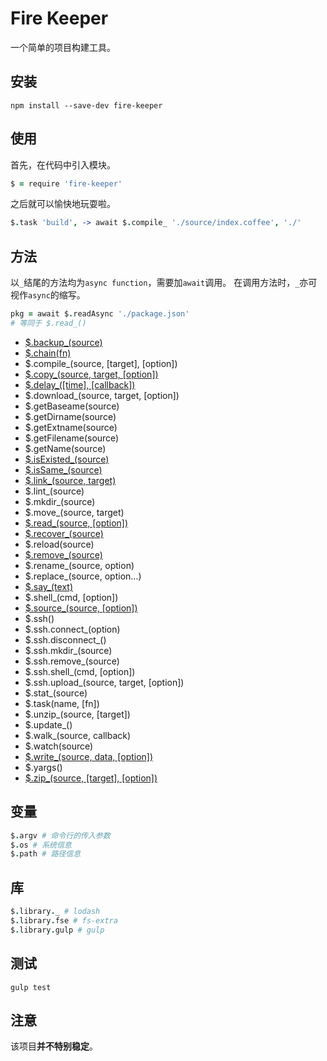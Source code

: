 # Fire Keeper

一个简单的项目构建工具。

## 安装

```shell
npm install --save-dev fire-keeper
```

## 使用

首先，在代码中引入模块。

```coffeescript
$ = require 'fire-keeper'
```

之后就可以愉快地玩耍啦。

```coffeescript
$.task 'build', -> await $.compile_ './source/index.coffee', './'
```

## 方法

以`_`结尾的方法均为`async function`，需要加`await`调用。
在调用方法时，`_`亦可视作`async`的缩写。

```coffeescript
pkg = await $.readAsync './package.json'
# 等同于 $.read_()
```

- [$.backup_(source)](doc/backup.md)
- [$.chain(fn)](doc/chain.md)
- $.compile_(source, [target], [option])
- [$.copy_(source, target, [option])](doc/copy.md)
- [$.delay_([time], [callback])](doc/delay.md)
- $.download_(source, target, [option])
- $.getBaseame(source)
- $.getDirname(source)
- $.getExtname(source)
- $.getFilename(source)
- $.getName(source)
- [$.isExisted_(source)](doc/isExisted.md)
- [$.isSame_(source)](doc/isSame.md)
- [$.link_(source, target)](doc/link.md)
- $.lint_(source)
- $.mkdir_(source)
- $.move_(source, target)
- [$.read_(source, [option])](doc/read.md)
- [$.recover_(source)](doc/recover.md)
- $.reload(source)
- [$.remove_(source)](doc/remove.md)
- $.rename_(source, option)
- $.replace_(source, option...)
- [$.say_(text)](doc/say.md)
- $.shell_(cmd, [option])
- [$.source_(source, [option])](doc/source.md)
- $.ssh()
- $.ssh.connect_(option)
- $.ssh.disconnect_()
- $.ssh.mkdir_(source)
- $.ssh.remove_(source)
- $.ssh.shell_(cmd, [option])
- $.ssh.upload_(source, target, [option])
- $.stat_(source)
- $.task(name, [fn])
- $.unzip_(source, [target])
- $.update_()
- $.walk_(source, callback)
- $.watch(source)
- [$.write_(source, data, [option])](doc/write.md)
- $.yargs()
- [$.zip_(source, [target], [option])](doc/zip.md)

## 变量

```coffeescript
$.argv # 命令行的传入参数
$.os # 系统信息
$.path # 路径信息
```

## 库

```coffeescript
$.library._ # lodash
$.library.fse # fs-extra
$.library.gulp # gulp
```

## 测试

```shell
gulp test
```

## 注意

该项目**并不特别稳定**。
